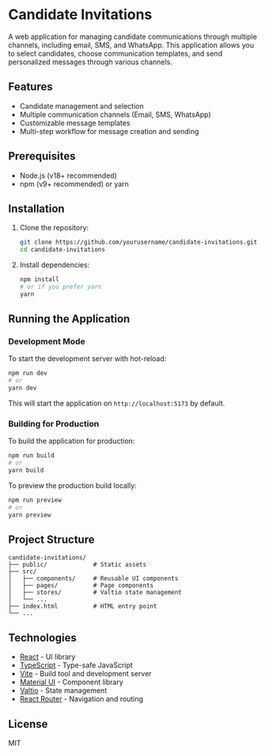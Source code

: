 # Candidate Invitations

A web application for managing candidate communications through multiple channels, including email, SMS, and WhatsApp. This application allows you to select candidates, choose communication templates, and send personalized messages through various channels.

## Features

- Candidate management and selection
- Multiple communication channels (Email, SMS, WhatsApp)
- Customizable message templates
- Multi-step workflow for message creation and sending

## Prerequisites

- Node.js (v18+ recommended)
- npm (v9+ recommended) or yarn

## Installation

1. Clone the repository:
   ```bash
   git clone https://github.com/yourusername/candidate-invitations.git
   cd candidate-invitations
   ```

2. Install dependencies:
   ```bash
   npm install
   # or if you prefer yarn
   yarn
   ```

## Running the Application

### Development Mode

To start the development server with hot-reload:

```bash
npm run dev
# or
yarn dev
```

This will start the application on `http://localhost:5173` by default.

### Building for Production

To build the application for production:

```bash
npm run build
# or
yarn build
```

To preview the production build locally:

```bash
npm run preview
# or
yarn preview
```

## Project Structure

```
candidate-invitations/
├── public/             # Static assets
├── src/
│   ├── components/     # Reusable UI components
│   ├── pages/          # Page components
│   ├── stores/         # Valtio state management
│   └── ...
├── index.html          # HTML entry point
└── ...
```

## Technologies

- [React](https://react.dev/) - UI library
- [TypeScript](https://www.typescriptlang.org/) - Type-safe JavaScript
- [Vite](https://vitejs.dev/) - Build tool and development server
- [Material UI](https://mui.com/) - Component library
- [Valtio](https://valtio.pmnd.rs/) - State management
- [React Router](https://reactrouter.com/) - Navigation and routing

## License

MIT
